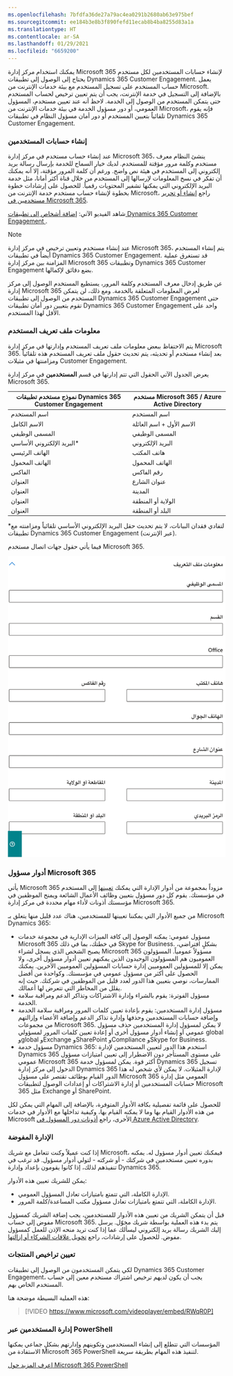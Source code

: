 ```yaml
---
ms.openlocfilehash: 7bfdfa36de27a79ac4ea0291b2680ab63e975bef
ms.sourcegitcommit: ee184b3e8b3f890fefd11ecab8b4ba8255d83a1a
ms.translationtype: HT
ms.contentlocale: ar-SA
ms.lasthandoff: 01/29/2021
ms.locfileid: "6659200"
---
```

يمكنك استخدام مركز إدارة Microsoft 365 لإنشاء حسابات المستخدمين لكل مستخدم يحتاج إلى الوصول إلى تطبيقات Dynamics 365 Customer Engagement. يعمل حساب المستخدم على تسجيل المستخدم مع بيئة خدمات الإنترنت من Microsoft. بالإضافة إلى التسجيل في خدمة الإنترنت، يجب أن يتم تعيين ترخيص لحساب المستخدم حتى يتمكن المستخدم من الوصول إلى الخدمة. لاحظ أنه عند تعيين مستخدم، المسؤول العمومي، أو دور مسؤول الخدمة في بيئة خدمات الإنترنت من Microsoft، فإنه يقوم تلقائياً بتعيين المستخدم أو دور أمان مسؤول النظام في تطبيقات Dynamics 365 Customer Engagement.

### <a name="creating-user-accounts"></a>إنشاء حسابات المستخدمين

عند إنشاء حساب مستخدم في مركز إدارة Microsoft 365، ينشئ النظام معرف مستخدم وكلمة مرور مؤقتة للمستخدم. لديك خيار السماح للخدمة بإرسال رسالة بريد إلكتروني إلى المستخدم في هيئة نص واضح. ورغم أن كلمة المرور مؤقتة، إلا أنه يمكنك أن تفكر في نسخ المعلومات لإرسالها إلى المستخدم من خلال قناة أكثر أمانا، مثل خدمة البريد الإلكتروني التي يمكنها تشفير المحتويات رقمياً. للحصول على إرشادات خطوة بخطوة لإنشاء حساب مستخدم خدمة الإنترنت من Microsoft، راجع [إنشاء أو تحرير مستخدمين في Microsoft 365](https://docs.microsoft.com/office365/admin/add-users/add-users?redirectSourcePath=%252fen-US%252fArticle%252fCreate-or-edit-users-in-Office-365-1970f7d6-03b5-442f-b385-5880b9c256ec&view=o365-worldwide).

شاهد الفيديو الآتي: [إضافة أشخاص إلى تطبيقات Dynamics 365 Customer Engagement ](https://go.microsoft.com/fwlink/p/?linkid=836826).

> [!Note]
> عند إنشاء مستخدم وتعيين ترخيص في مركز إدارة Microsoft 365، يتم إنشاء المستخدم أيضاً في تطبيقات Dynamics 365 Customer Engagement. قد تستغرق عملية المزامنة بين مركز إدارة Microsoft 365 وتطبيقات Dynamics 365 Customer Engagement بضع دقائق لإكمالها.

عن طريق إدخال معرف المستخدم وكلمة المرور، يستطيع المستخدم الوصول إلى مركز إدارة Microsoft 365 لعرض المعلومات المتعلقة بالخدمة. ومع ذلك، لن يتمكن المستخدم من الوصول إلى تطبيقات Dynamics 365 Customer Engagement حتى تقوم بتعيين دور أمان تطبيقات Dynamics 365 Customer Engagement واحد على الأقل لهذا المستخدم.

### <a name="user-profile-information"></a>معلومات ملف تعريف المستخدم

يتم الاحتفاظ ببعض معلومات ملف تعريف المستخدم وإدارتها في مركز إدارة Microsoft 365. بعد إنشاء مستخدم أو تحديثه، يتم تحديث حقول ملف تعريف المستخدم هذه تلقائياً ومزامنتها في مثيلات Customer Engagement.

يعرض الجدول الآتي الحقول التي تتم إدارتها في قسم **المستخدمين** في مركز إدارة Microsoft 365.

|  **نموذج مستخدم تطبيقات Dynamics 365 Customer Engagement** |  مستخدم **Microsoft 365 / Azure Active Directory** |
|  --------------------------------------------------------| ----------------------------------------------|
|  اسم المستخدم                                               |  اسم المستخدم|
|  الاسم الكامل                                               |  الاسم الأول + اسم العائلة|
|  ‏‫المسمى الوظيفي                                                   |  المسمى الوظيفي|
|  البريد الإلكتروني الأساسي*                                          |  البريد الإلكتروني|
|  الهاتف الرئيسي                                              |  هاتف المكتب|
|  الهاتف المحمول                                            |  الهاتف المحمول|
|  الفاكس                                                     |  رقم الفاكس|
|  العنوان                                                 |  عنوان الشارع|
|  العنوان                                                 |  المدينة|
|  العنوان                                                 |  الولاية أو المنطقة|
|  العنوان                                                 |  البلد أو المنطقة|

*لتفادي فقدان البيانات، لا يتم تحديث حقل البريد الإلكتروني الأساسي تلقائياً ومزامنته مع تطبيقات Dynamics 365 Customer Engagement (عبر الإنترنت).

فيما يأتي حقول جهات اتصال مستخدم Microsoft 365.

![لقطة شاشة لنافذة معلومات جهة الاتصال مع الحقول.](../media/1_unit1_MPP.png)

### <a name="microsoft-365-admin-roles"></a>أدوار مسؤول Microsoft 365

يأتي Microsoft 365 مزوداً بمجموعة من أدوار الإدارة التي يمكنك [تعيينها](https://docs.microsoft.com/office365/admin/add-users/assign-admin-roles?view=o365-worldwide) إلى المستخدم في مؤسستك. يقوم كل دور مسؤول بتعيين وظائف الأعمال الشائعة ويمنح الموظفين في مؤسستك أذونات لأداء مهام محددة في مركز إدارة Microsoft 365.

من جميع الأدوار التي يمكننا تعيينها للمستخدمين، هناك عدد قليل منها يتعلق بـ Microsoft Dynamics 365:

- مسؤول عمومي: يمكنه الوصول إلى كافة الميزات الإدارية في مجموعة خدمات Microsoft 365 في خطتك، بما في ذلك Skype for Business. بشكلٍ افتراضي، يصبح الشخص الذي يسجل لشراء Microsoft 365 مسؤولاً عمومياً. المسؤولون العموميون هم المسؤولون الوحيدون الذين يمكنهم تعيين أدوار مسؤول أخرى، ولا يمكن إلا للمسؤولين العموميين إدارة حسابات المسؤولين العموميين الآخرين. يمكنك الحصول على أكثر من مسؤول عمومي في مؤسستك. وكواحدة من أفضل الممارسات، نوصي بتعيين هذا الدور لعدد قليل من الموظفين في شركتك. حيث إنه يقلل من المخاطر التي تتعرض لها أعمالك.
- مسؤول الفوترة: يقوم بالشراء وإدارة الاشتراكات وتذاكر الدعم ومراقبة سلامة الخدمة.
- مسؤول إدارة المستخدمين: يقوم بإعادة تعيين كلمات المرور ومراقبة سلامة الخدمة وإضافة حسابات المستخدمين وحذفها وإدارة تذاكر الدعم وإضافة الأعضاء وإزالتهم من مجموعات Microsoft 365. لا يمكن لمسؤول إدارة المستخدمين حذف مسؤول عمومي أو إنشاء أدوار مسؤول أخرى أو إعادة تعيين كلمات المرور لمسؤولي global وglobal وExchange وSharePoint وCompliance وSkype for Business.
- مسؤول خدمة Dynamics 365: استخدم هذا الدور لتعيين المستخدمين لإدارة Dynamics 365 على مستوى المستأجر دون الاضطرار إلى تعيين امتيازات مسؤول عمومي Microsoft 365 أكثر قوة. يمكن لمسؤول خدمة Dynamics 365 تسجيل الدخول إلى مركز إدارة Dynamics 365 لإدارة المثيلات. لا يمكن لأي شخص له هذا الدور القيام بوظائف تقتصر على مسؤول Microsoft 365 العمومي مثل إدارة حسابات المستخدمين أو إدارة الاشتراكات أو إعدادات الوصول لتطبيقات Microsoft 365 مثل Exchange أو SharePoint.

للحصول على قائمة تفصيلية بكافة الأدوار المتوفرة، بالإضافة إلى المهام التي يمكن لكل من هذه الأدوار القيام بها وما لا يمكنه القيام بها، وكيفية تداخلها مع الأدوار في خدمات Microsoft الأخرى، راجع [أذونات دور المسؤول في Azure Active Directory](https://docs.microsoft.com/azure/active-directory/users-groups-roles/directory-assign-admin-roles).

### <a name="delegated-administration"></a>الإدارة المفوضة

إذا كنت عميلاً وكنت تتعامل مع شريك Microsoft، فيمكنك تعيين أدوار مسؤول له. يمكنه بدوره تعيين مستخدمين في شركتك - أو شركته - لتولي أدوار مسؤول. قد ترغب في تنفيذهم لذلك، إذا كانوا يقومون بإعداد وإدارة Dynamics 365.

يمكن للشريك تعيين هذه الأدوار:
- الإدارة الكاملة، التي تتمتع بامتيازات تعادل المسؤول العمومي.
- الإدارة الكاملة، التي تتمتع بامتيازات تعادل مسؤول مكتب المساعدة/كلمة المرور.

قبل أن يتمكن الشريك من تعيين هذه الأدوار للمستخدمين، يجب إضافة الشريك كمسؤول مفوض إلى حساب Microsoft 365. يتم بدء هذه العملية بواسطة شريك مخوّل. يرسل إليك الشريك رسالة بريد إلكتروني ليسألك عما إذا كنت تريد منحه الإذن للعمل كمسؤول مفوض. للحصول على إرشادات، راجع [تخويل علاقات الشركاء أو إزالتها](https://support.office.com/article/201ccb3b-6011-4bf1-a6b2-84e7cc1ee2d0.aspx).

### <a name="assigning-product-licenses"></a>تعيين تراخيص المنتجات

لكي يتمكن المستخدمون من الوصول إلى تطبيقات Dynamics 365 Customer Engagement، يجب أن يكون لديهم ترخيص اشتراك مستخدم معين إلى حساب المستخدم الخاص بهم. 

هذه العملية البسيطة موضحة هنا:

> [!VIDEO https://www.microsoft.com/videoplayer/embed/RWqR0P]

### <a name="managing-users-via-powershell"></a>إدارة المستخدمين عبر PowerShell

المؤسسات التي تتطلع إلى إنشاء المستخدمين وتكوينهم وإدارتهم بشكلٍ جماعي يمكنها الاستفادة من Microsoft 365 PowerShell لتنفيذ هذه المهام بطريقة سريعة.

[اعرف المزيد حول Microsoft 365 PowerShell](https://docs.microsoft.com/office365/enterprise/powershell/manage-office-365-with-office-365-powershell)

